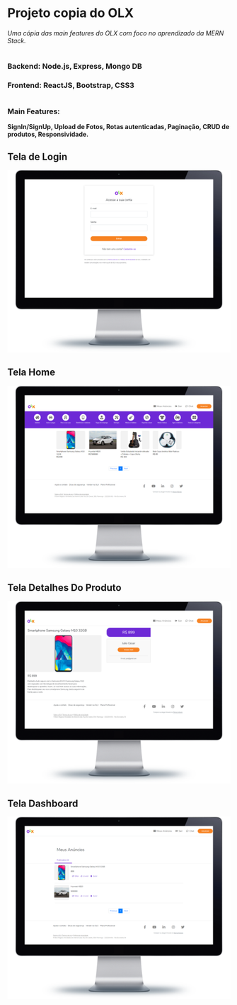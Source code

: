 # Projeto copia do OLX

###### Uma cópia das main features do OLX com foco no aprendizado da MERN Stack.

#

### Backend: Node.js, Express, Mongo DB 

### Frontend: ReactJS, Bootstrap, CSS3

#

### Main Features:
**SignIn/SignUp, Upload de Fotos, Rotas autenticadas, Paginação, CRUD de produtos, Responsividade.**

## Tela de Login
![login](./readmeImages/Login.png)

## Tela Home
![login](./readmeImages/Home.png)

## Tela Detalhes Do Produto
![login](./readmeImages/Detail.png)

## Tela Dashboard
![login](./readmeImages/Dashboard.png)
